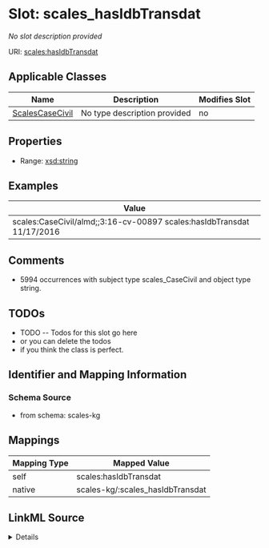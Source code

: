 

# Slot: scales_hasIdbTransdat


_No slot description provided_





URI: [scales:hasIdbTransdat](http://schemas.scales-okn.org/rdf/scales#hasIdbTransdat)



<!-- no inheritance hierarchy -->





## Applicable Classes

| Name | Description | Modifies Slot |
| --- | --- | --- |
| [ScalesCaseCivil](../classes/ScalesCaseCivil.md) | No type description provided |  no  |







## Properties

* Range: [xsd:string](http://www.w3.org/2001/XMLSchema#string)






## Examples

| Value |
| --- |
| scales:CaseCivil/almd;;3:16-cv-00897 scales:hasIdbTransdat 11/17/2016 |

## Comments

* 5994 occurrences with subject type scales_CaseCivil and object type string.

## TODOs

* TODO -- Todos for this slot go here
* or you can delete the todos
* if you think the class is perfect.

## Identifier and Mapping Information







### Schema Source


* from schema: scales-kg




## Mappings

| Mapping Type | Mapped Value |
| ---  | ---  |
| self | scales:hasIdbTransdat |
| native | scales-kg/:scales_hasIdbTransdat |




## LinkML Source

<details>
```yaml
name: scales_hasIdbTransdat
description: No slot description provided
todos:
- TODO -- Todos for this slot go here
- or you can delete the todos
- if you think the class is perfect.
comments:
- 5994 occurrences with subject type scales_CaseCivil and object type string.
examples:
- value: scales:CaseCivil/almd;;3:16-cv-00897 scales:hasIdbTransdat 11/17/2016
from_schema: scales-kg
rank: 1000
slot_uri: scales:hasIdbTransdat
alias: scales_hasIdbTransdat
domain_of:
- scales_CaseCivil
range: string

```
</details>